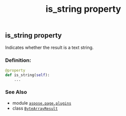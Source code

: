 ﻿---
title: is_string property
second_title: Aspose.Page for Python via .NET API References
description: 
type: docs
weight: 90
url: /python-net/aspose.page.plugins/bytearrayresult/is_string/
is_root: false
---

## is_string property


Indicates whether the result is a text string.
### Definition:
```python
@property
def is_string(self):
    ...
```

### See Also
* module [`aspose.page.plugins`](../../)
* class [`ByteArrayResult`](/page/python-net/aspose.page.plugins/bytearrayresult)
